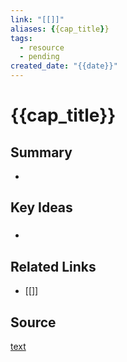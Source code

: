 ```yaml
---
link: "[[]]"
aliases: {{cap_title}}
tags:
  - resource
  - pending
created_date: "{{date}}"
---
```

# {{cap_title}}
## Summary
- 
## Key Ideas
### 
- 
## Related Links
- [[]]
## Source
[text](url) 

